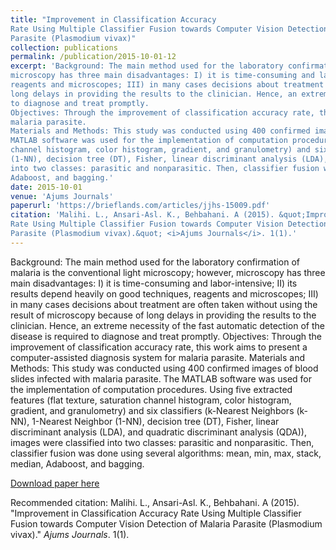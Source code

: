 ```yaml
---
title: "Improvement in Classification Accuracy
Rate Using Multiple Classifier Fusion towards Computer Vision Detection of Malaria
Parasite (Plasmodium vivax)"
collection: publications
permalink: /publication/2015-10-01-12
excerpt: 'Background: The main method used for the laboratory confirmation of malaria is the conventional light microscopy; however,
microscopy has three main disadvantages: I) it is time-consuming and labor-intensive; II) its results depend heavily on good techniques,
reagents and microscopes; III) in many cases decisions about treatment are often taken without using the result of microscopy because of
long delays in providing the results to the clinician. Hence, an extreme necessity of the fast automatic detection of the disease is required
to diagnose and treat promptly.
Objectives: Through the improvement of classification accuracy rate, this work aims to present a computer-assisted diagnosis system for
malaria parasite.
Materials and Methods: This study was conducted using 400 confirmed images of blood slides infected with malaria parasite. The
MATLAB software was used for the implementation of computation procedures. Using five extracted features (flat texture, saturation
channel histogram, color histogram, gradient, and granulometry) and six classifiers (k-Nearest Neighbors (k-NN), 1-Nearest Neighbor
(1-NN), decision tree (DT), Fisher, linear discriminant analysis (LDA), and quadratic discriminant analysis (QDA)), images were classified
into two classes: parasitic and nonparasitic. Then, classifier fusion was done using several algorithms: mean, min, max, stack, median,
Adaboost, and bagging.'
date: 2015-10-01
venue: 'Ajums Journals'
paperurl: 'https://brieflands.com/articles/jjhs-15009.pdf'
citation: 'Malihi. L., Ansari-Asl. K., Behbahani. A (2015). &quot;Improvement in Classification Accuracy
Rate Using Multiple Classifier Fusion towards Computer Vision Detection of Malaria
Parasite (Plasmodium vivax).&quot; <i>Ajums Journals</i>. 1(1).'
---
```

Background: The main method used for the laboratory confirmation of malaria is the conventional light microscopy; however,
microscopy has three main disadvantages: I) it is time-consuming and labor-intensive; II) its results depend heavily on good techniques,
reagents and microscopes; III) in many cases decisions about treatment are often taken without using the result of microscopy because of
long delays in providing the results to the clinician. Hence, an extreme necessity of the fast automatic detection of the disease is required
to diagnose and treat promptly.
Objectives: Through the improvement of classification accuracy rate, this work aims to present a computer-assisted diagnosis system for
malaria parasite.
Materials and Methods: This study was conducted using 400 confirmed images of blood slides infected with malaria parasite. The
MATLAB software was used for the implementation of computation procedures. Using five extracted features (flat texture, saturation
channel histogram, color histogram, gradient, and granulometry) and six classifiers (k-Nearest Neighbors (k-NN), 1-Nearest Neighbor
(1-NN), decision tree (DT), Fisher, linear discriminant analysis (LDA), and quadratic discriminant analysis (QDA)), images were classified
into two classes: parasitic and nonparasitic. Then, classifier fusion was done using several algorithms: mean, min, max, stack, median,
Adaboost, and bagging.

[Download paper here](https://brieflands.com/articles/jjhs-15009.pdf)

Recommended citation: Malihi. L., Ansari-Asl. K., Behbahani. A (2015). "Improvement in Classification Accuracy
Rate Using Multiple Classifier Fusion towards Computer Vision Detection of Malaria
Parasite (Plasmodium vivax)." <i>Ajums Journals</i>. 1(1).
